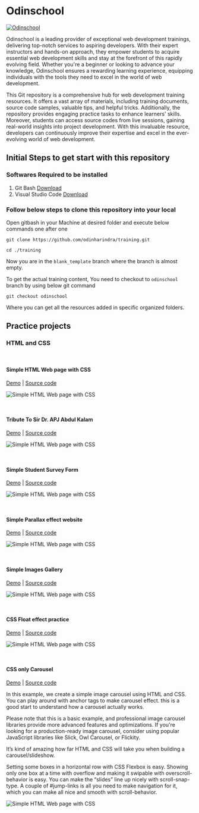 # Odinschool

[![Odinschool](https://www.odinschool.com/hubfs/OdinSchool_V3/icons/Odinschool_v3_logo.svg)](https://www.odinschool.com/)

Odinschool is a leading provider of exceptional web development trainings, delivering top-notch services to aspiring developers. With their expert instructors and hands-on approach, they empower students to acquire essential web development skills and stay at the forefront of this rapidly evolving field. Whether you're a beginner or looking to advance your knowledge, Odinschool ensures a rewarding learning experience, equipping individuals with the tools they need to excel in the world of web development.

This Git repository is a comprehensive hub for web development training resources. It offers a vast array of materials, including training documents, source code samples, valuable tips, and helpful tricks. Additionally, the repository provides engaging practice tasks to enhance learners' skills. Moreover, students can access source codes from live sessions, gaining real-world insights into project development. With this invaluable resource, developers can continuously improve their expertise and excel in the ever-evolving world of web development.

## Initial Steps to get start with this repository

### Softwares Required to be installed

1. Git Bash [Download](https://git-scm.com/downloads)
2. Visual Studio Code [Download](https://code.visualstudio.com/)

### Follow below steps to clone this repository into your local

Open gitbash in your Machine at desired folder and execute below commands one after one

```
git clone https://github.com/odinharindra/training.git

cd ./training
```

Now you are in the `blank_template` branch where the branch is almost empty.

To get the actual training content, You need to checkout to `odinschool` branch by using below git command

```
git checkout odinschool
```

Where you can get all the resources added in specific organized folders.

## Practice projects

### HTML and CSS

&ensp;

#### Simple HTML Web page with CSS

[Demo](https://simple-html-css-page.surge.sh/) | [Source code](./practice_projects/html_css/000_simple_html_page/)

![Simple HTML Web page with CSS](https://simple-html-css-page.surge.sh/preview.png)

&ensp;

#### Tribute To Sir Dr. APJ Abdul Kalam

[Demo](https://tribute-page-to-kalam.surge.sh/) | [Source code](./practice_projects/html_css/001_tribute-page-to-kalam/)

![Simple HTML Web page with CSS](https://tribute-page-to-kalam.surge.sh/preview.png)

&ensp;

#### Simple Student Survey Form

[Demo](https://student-survey-form.surge.sh/) | [Source code](./practice_projects/html_css/002_student_survey_form/)

![Simple HTML Web page with CSS](https://student-survey-form.surge.sh/preview.png)

&ensp;

#### Simple Parallax effect website

[Demo](https://parallax-website.surge.sh) | [Source code](./practice_projects/html_css/003_parallax_website/)

![Simple HTML Web page with CSS](https://parallax-website.surge.sh/preview.png)

<!-- parallax-website.surge.sh -->

&ensp;

#### Simple Images Gallery

[Demo](https://odin-images-gallery.surge.sh) | [Source code](./practice_projects/html_css/004_images_gallery/)

![Simple HTML Web page with CSS](https://odin-images-gallery.surge.sh/preview.png)

&ensp;

#### CSS Float effect practice

[Demo](https://playing_with_css_float.surge.sh) | [Source code](./practice_projects/html_css/005_playing_with_css_float/)

![Simple HTML Web page with CSS](https://playing_with_css_float.surge.sh/preview.png)

&ensp;

#### CSS only Carousel

[Demo](https://css-only-carousel.surge.sh/) | [Source code](./practice_projects/html_css/006_basic_image_carousel_using_just_HTML_and_CSS/)

In this example, we create a simple image carousel using HTML and CSS. You can play around with anchor tags to make carousel effect. this is a good start to understand how a carousel actually works.

Please note that this is a basic example, and professional image carousel libraries provide more advanced features and optimizations. If you're looking for a production-ready image carousel, consider using popular JavaScript libraries like Slick, Owl Carousel, or Flickity.

It’s kind of amazing how far HTML and CSS will take you when building a carousel/slideshow.

Setting some boxes in a horizontal row with CSS Flexbox is easy.
Showing only one box at a time with overflow and making it swipable with overscroll-behavior is easy.
You can make the “slides” line up nicely with scroll-snap-type.
A couple of #jump-links is all you need to make navigation for it, which you can make all nice and smooth with scroll-behavior.

![Simple HTML Web page with CSS](https://css-only-carousel.surge.sh/preview.png)
